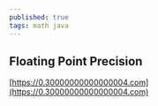 ```yaml
---
published: true
tags: math java
---
```

## Floating Point Precision

[https://0.30000000000000004.com](https://0.30000000000000004.com)